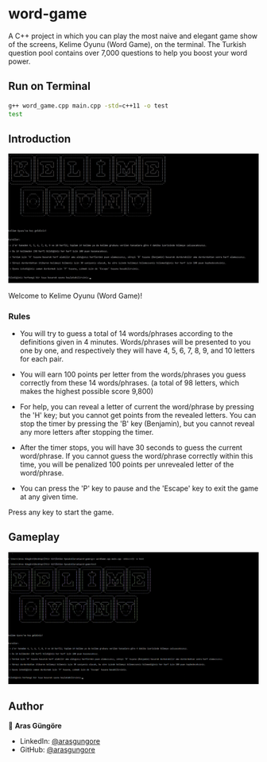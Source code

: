 # word-game

A C++ project in which you can play the most naive and elegant game show of the screens, Kelime Oyunu (Word Game), on the terminal. The Turkish question pool contains over 7,000 questions to help you boost your word power.



## Run on Terminal

```sh
g++ word_game.cpp main.cpp -std=c++11 -o test
test
```



## Introduction

<p align="center">
    <img alt="Screenshot" src="https://github.com/arasgungore/word-game/blob/main/Screenshots/title_screen.jpg" width="1000">
</p>

Welcome to Kelime Oyunu (Word Game)!


### Rules

- You will try to guess a total of 14 words/phrases according to the definitions given in 4 minutes.
Words/phrases will be presented to you one by one, and respectively they will have 4, 5, 6, 7, 8, 9, and 10 letters for each pair.

- You will earn 100 points per letter from the words/phrases you guess correctly from these 14 words/phrases.
(a total of 98 letters, which makes the highest possible score 9,800)

- For help, you can reveal a letter of current the word/phrase by pressing the 'H' key; but you cannot get points from the revealed letters.
You can stop the timer by pressing the 'B' key (Benjamin), but you cannot reveal any more letters after stopping the timer.

- After the timer stops, you will have 30 seconds to guess the current word/phrase. If you cannot guess the word/phrase correctly within this time,
you will be penalized 100 points per unrevealed letter of the word/phrase.

- You can press the 'P' key to pause and the 'Escape' key to exit the game at any given time.

Press any key to start the game.



## Gameplay

<p align="center">
    <img alt="Screenshot" src="https://github.com/arasgungore/word-game/blob/main/Screenshots/gameplay.gif" width="1000">
</p>



## Author

👤 **Aras Güngöre**

* LinkedIn: [@arasgungore](https://www.linkedin.com/in/arasgungore)
* GitHub: [@arasgungore](https://github.com/arasgungore)
